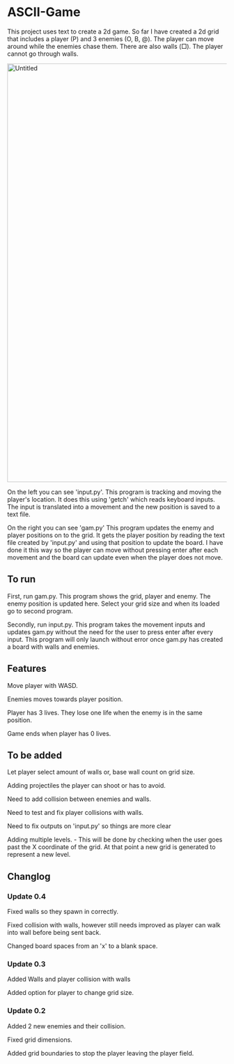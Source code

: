 # ASCII-Game
This project uses text to create a 2d game. So far I have created a 2d grid that includes a player (P) and 3 enemies (O, B, @). The player can move around while the enemies chase them. There are also walls (□). The player cannot go through walls.

<img width="960" alt="Untitled" src="https://user-images.githubusercontent.com/67561957/221177847-23be14b3-d978-495c-ab32-00bda88491af.png">

On the left you can see 'input.py'. This program is tracking and moving the player's location. It does this using 'getch' which reads keyboard inputs. The input is translated into a movement and the new position is saved to a text file.

On the right you can see 'gam.py' This program updates the enemy and player positions on to the grid. It gets the player position by reading the text file created by 'input.py' and using that position to update the board. I have done it this way so the player can move without pressing enter after each movement and the board can update even when the player does not move.

## To run
First, run gam.py. This program shows the grid, player and enemy. The enemy position is updated here. Select your grid size and when its loaded go to second program.

Secondly, run input.py. This program takes the movement inputs and updates gam.py without the need for the user to press enter after every input. This program will only launch without error once gam.py has created a board with walls and enemies.

## Features
Move player with WASD.

Enemies moves towards player position.

Player has 3 lives. They lose one life when the enemy is in the same position.

Game ends when player has 0 lives.

## To be added
Let player select amount of walls or, base wall count on grid size.

Adding projectiles the player can shoot or has to avoid.

Need to add collision between enemies and walls.

Need to test and fix player collisions with walls.

Need to fix outputs on 'input.py' so things are more clear

Adding multiple levels. - This will be done by checking when the user goes past the X coordinate of the grid. At that point a new grid is generated to represent a new level.

## Changlog
### Update 0.4
Fixed walls so they spawn in correctly.

Fixed collision with walls, however still needs improved as player can walk into wall before being sent back.

Changed board spaces from an 'x' to a blank space.

### Update 0.3
Added Walls and player collision with walls

Added option for player to change grid size.

### Update 0.2
Added 2 new enemies and their collision.

Fixed grid dimensions.

Added grid boundaries to stop the player leaving the player field.
